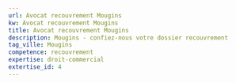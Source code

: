 ```yaml
---
url: Avocat recouvrement Mougins
kw: Avocat recouvrement Mougins
title: Avocat recouvrement Mougins
description: Mougins - confiez-nous votre dossier recouvrement
tag_ville: Mougins
competence: recouvrement
expertise: droit-commercial
extertise_id: 4
---
```

